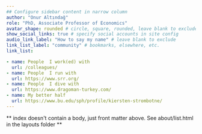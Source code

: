 ```yaml
---
## Configure sidebar content in narrow column
author: "Onur Altındağ"
role: "PhD, Associate Professor of Economics"
avatar_shape: rounded # circle, square, rounded, leave blank to exclude
show_social_links: true # specify social accounts in site config
audio_link_label: "How to say my name" # leave blank to exclude
link_list_label: "community" # bookmarks, elsewhere, etc.
link_list:

- name: People  I work(ed) with  
  url: /colleagues/
- name: People  I run with 
  url: https://www.srr.org/ 
- name: People  I dive with  
  url: https://www.dragoman-turkey.com/  
- name: My better half
  url: https://www.bu.edu/sph/profile/kiersten-strombotne/
---
```


** index doesn't contain a body, just front matter above.
See about/list.html in the layouts folder **